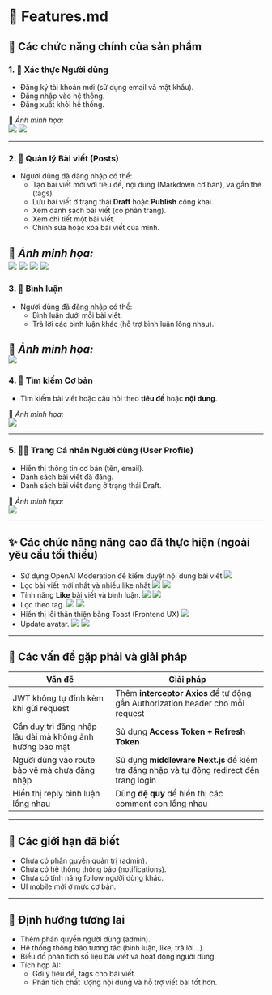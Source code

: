 # 📌 Features.md

## 🧩 Các chức năng chính của sản phẩm

### 1. 🔐 Xác thực Người dùng
- Đăng ký tài khoản mới (sử dụng email và mật khẩu).
- Đăng nhập vào hệ thống.
- Đăng xuất khỏi hệ thống.

📸 *Ảnh minh họa:*  
![](./screenshots/auth/register.png)
![](./screenshots/auth/login.png)

---

### 2. 📝 Quản lý Bài viết (Posts)
- Người dùng đã đăng nhập có thể:
  - Tạo bài viết mới với tiêu đề, nội dung (Markdown cơ bản), và gắn thẻ (tags).
  - Lưu bài viết ở trạng thái **Draft** hoặc **Publish** công khai.
  - Xem danh sách bài viết (có phân trang).
  - Xem chi tiết một bài viết.
  - Chỉnh sửa hoặc xóa bài viết của mình.

📸 *Ảnh minh họa:*  
![](./screenshots/posts/create/create.png)
![](./screenshots/posts/list/latest.png)
![](./screenshots/posts/detail/detail.png)
![](./screenshots/posts/detail/edit.png)
---

### 3. 💬 Bình luận
- Người dùng đã đăng nhập có thể:
  - Bình luận dưới mỗi bài viết.
  - Trả lời các bình luận khác (hỗ trợ bình luận lồng nhau).

📸 *Ảnh minh họa:*  
![](./screenshots/posts/detail/comment,reply,like.png)
---

### 4. 🔎 Tìm kiếm Cơ bản
- Tìm kiếm bài viết hoặc câu hỏi theo **tiêu đề** hoặc **nội dung**.

📸 *Ảnh minh họa:*  
![](./screenshots/posts/list/search.png)

---

### 5. 🙍‍♂️ Trang Cá nhân Người dùng (User Profile)
- Hiển thị thông tin cơ bản (tên, email).
- Danh sách bài viết đã đăng.
- Danh sách bài viết đang ở trạng thái Draft.

📸 *Ảnh minh họa:*  
![](./screenshots/profile/profile.png)

---

## ✨ Các chức năng nâng cao đã thực hiện (ngoài yêu cầu tối thiểu)

- Sử dụng OpenAI Moderation để kiểm duyệt nội dung bài viết
![](./screenshots/errors/create%20post.png)
- Lọc bài viết mới nhất và nhiều like nhất
![](./screenshots/posts/list/latest.png)
![](./screenshots/posts/list/most_liked.png)
- Tính năng **Like** bài viết và bình luận.
![](./screenshots/posts/list/most_liked.png)
![](./screenshots/posts/detail/comment,reply,like.png)
- Lọc theo tag.
![](./screenshots/tags/list.png)
![](./screenshots/tags/detail.png)
- Hiển thị lỗi thân thiện bằng Toast (Frontend UX)
![](./screenshots/errors/comment.png)
- Update avatar.
![](./screenshots/profile/update_avatar.png)
![](./screenshots/profile/avatar_updated.png)

---

## 🧩 Các vấn đề gặp phải và giải pháp

| Vấn đề | Giải pháp |
|--------|-----------|
| JWT không tự đính kèm khi gửi request | Thêm **interceptor Axios** để tự động gắn Authorization header cho mỗi request |
| Cần duy trì đăng nhập lâu dài mà không ảnh hưởng bảo mật | Sử dụng **Access Token + Refresh Token**|
| Người dùng vào route bảo vệ mà chưa đăng nhập | Sử dụng **middleware Next.js** để kiểm tra đăng nhập và tự động redirect đến trang login |
| Hiển thị reply bình luận lồng nhau | Dùng **đệ quy** để hiển thị các comment con lồng nhau |

---

## 🛑 Các giới hạn đã biết

- Chưa có phân quyền quản trị (admin).
- Chưa có hệ thống thông báo (notifications).
- Chưa có tính năng follow người dùng khác.
- UI mobile mới ở mức cơ bản.

---

## 🚀 Định hướng tương lai

- Thêm phân quyền người dùng (admin).
- Hệ thống thông báo tương tác (bình luận, like, trả lời...).
- Biểu đồ phân tích số liệu bài viết và hoạt động người dùng.
- Tích hợp AI:
  - Gợi ý tiêu đề, tags cho bài viết.
  - Phân tích chất lượng nội dung và hỗ trợ viết bài tốt hơn.
